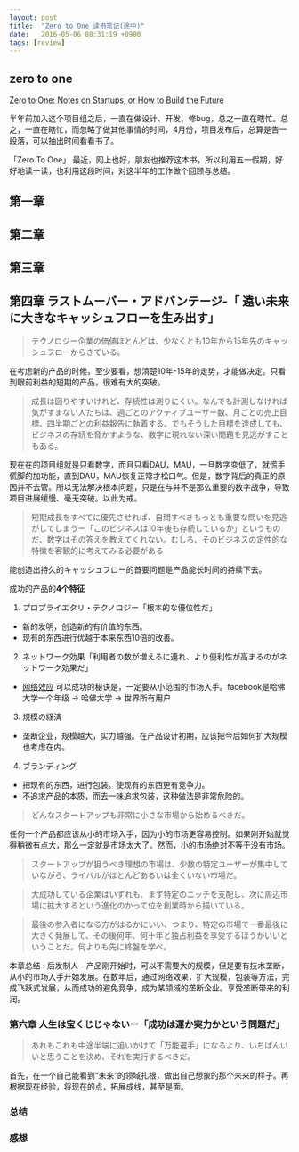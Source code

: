 ```yaml
---
layout: post
title:  "Zero to One 读书笔记(途中)"
date:   2016-05-06 08:31:19 +0900
tags: [review]
---
```


## zero to one
[Zero to One: Notes on Startups, or How to Build the Future][zerotoone-link]

半年前加入这个项目组之后，一直在做设计、开发、修bug，总之一直在瞎忙。总之，一直在瞎忙，而忽略了做其他事情的时间，4月份，项目发布后，总算是告一段落，可以抽出时间看看书了。

「Zero To One」
最近，网上也好，朋友也推荐这本书，所以利用五一假期，好好地读一读，也利用这段时间，对这半年的工作做个回顾与总结。

## 第一章

## 第二章

## 第三章

## 第四章 ラストムーバー・アドバンテージ-「 遠い未来に大きなキャッシュフローを生み出す」

>テクノロジー企業の価値ほとんどは、少なくとも10年から15年先のキャッシュフローからきている。

在考虑新的产品的时候，至少要看，想清楚10年-15年的走势，才能做决定。只看到眼前利益的短期的产品，很难有大的突破。


>成長は図りやすいけれど、存続性は測りにくい。なんでも計測しなければ気がすまない人たちは、週ごとのアクティブユーザー数、月ごとの売上目標、四半期ごとの利益報告に執着する。でもそうした目標を達成しても、ビジネスの存続を脅かすような、数字に現れない深い問題を見逃がすこともある。

现在在的项目组就是只看数字，而且只看DAU，MAU，一旦数字变低了，就慌手慌脚的加功能，直到DAU，MAU恢复正常才松口气。但是，数字背后的真正的原因并不去管。所以无法解决根本问题，只是在与并不是那么重要的数字战争，导致项目进展缓慢、毫无突破。以此为戒。


>短期成長をすべてに優先させれば、自問すべきもっとも重要な問いを見逃がしてしまうー「このビジネスは10年後も存続しているか」というものだ、数字はその答えを教えてくれない。むしろ、そのビジネスの定性的な特徴を客観的に考えてみる必要がある

能创造出持久的キャッシュフロー的首要问题是产品能长时间的持续下去。

成功的产品的**4个特征**

1. プロプライエタリ・テクノロジー「根本的な優位性だ」
* 新的发明，创造新的有价值的东西。
* 现有的东西进行优越于本来东西10倍的改善。
2. ネットワーク効果「利用者の数が増えるに連れ、より便利性が高まるのがネットワーク効果だ」
* [网络效应][network-effect-link] 可以成功的秘诀是，一定要从小范围的市场入手。facebook是哈佛大学一个年级 -> 哈佛大学 -> 世界所有用户
3. 規模の経済
* 垄断企业，规模越大，实力越强。在产品设计初期，应该把今后如何扩大规模也考虑在内。
4. ブランディング
* 把现有的东西，进行包装。使现有的东西更有竞争力。
* 不追求产品的本质，而去一味追求包装，这种做法是非常危险的。

>どんなスタートアップも非常に小さな市場から始めるべきだ。

任何一个产品都应该从小的市场入手，因为小的市场更容易控制。如果刚开始就觉得稍微有点大，那么一定就是市场太大了。然而，小的市场绝对不等于没有市场。

>スタートアップが狙うべき理想の市場は、少数の特定ユーザーが集中していながら、ライバルがほとんどあるいは全くいない市場だ。

>大成功している企業はいずれも、まず特定のニッチを支配し、次に周辺市場に拡大するという進化のかって位を創業時から描いている。

>最後の参入者になる方がはるかにいい、つまり、特定の市場で一番最後に大きく発展して、その後何年、何十年と独占利益を享受するほうがいいということだ。何よりも先に終盤を学べ。

本章总结
: 后发制人 - 产品刚开始时，可以不需要大的规模，但是要有技术垄断，从小的市场入手开始发展。在数年后，通过网络效果，扩大规模，包装等方法，完成飞跃式发展，从而成功的避免竞争，成为某领域的垄断企业。享受垄断带来的利润。

### 第六章 人生は宝くじじゃないー「成功は運か実力かという問題だ」

>あれもこれも中途半端に追いかけて「万能選手」になるより、いちばんいいと思うことを決め、それを実行するべきだ。

首先，在一个自己能看到“未来”的领域扎根，做出自己想象的那个未来的样子。再根据现在经验，将现在的点，拓展成线，甚至是面。

### 总结

### 感想

[zerotoone-link]:http://www.amazon.co.jp/%E3%82%BC%E3%83%AD%E3%83%BB%E3%83%88%E3%82%A5%E3%83%BB%E3%83%AF%E3%83%B3%E2%80%95%E5%90%9B%E3%81%AF%E3%82%BC%E3%83%AD%E3%81%8B%E3%82%89%E4%BD%95%E3%82%92%E7%94%9F%E3%81%BF%E5%87%BA%E3%81%9B%E3%82%8B%E3%81%8B-%E3%83%94%E3%83%BC%E3%82%BF%E3%83%BC%E3%83%BB%E3%83%86%E3%82%A3%E3%83%BC%E3%83%AB/dp/4140816589
[network-effect-link]:https://zh.wikipedia.org/wiki/%E7%BD%91%E7%BB%9C%E5%A4%96%E9%83%A8%E6%80%A7
